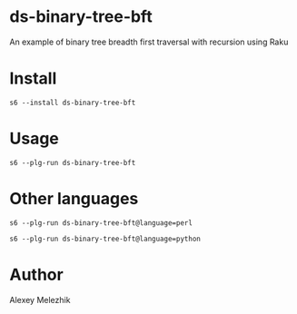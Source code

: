 # ds-binary-tree-bft

An example of binary tree breadth first traversal with recursion using Raku

# Install

    s6 --install ds-binary-tree-bft

# Usage

    s6 --plg-run ds-binary-tree-bft

# Other languages

    s6 --plg-run ds-binary-tree-bft@language=perl

    s6 --plg-run ds-binary-tree-bft@language=python

# Author

Alexey Melezhik

